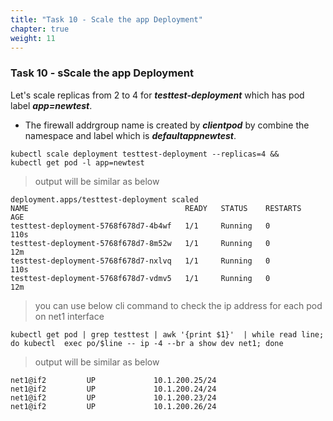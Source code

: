 ```yaml
---
title: "Task 10 - Scale the app Deployment"
chapter: true
weight: 11
---
```


### Task 10 - sScale the app Deployment

Let's scale replicas from 2 to 4 for ***testtest-deployment*** which has pod label ***app=newtest***.

* The firewall addrgroup name is created by ***clientpod*** by combine the namespace and label which is ***defaultappnewtest***. 

```
kubectl scale deployment testtest-deployment --replicas=4 &&
kubectl get pod -l app=newtest
```

> output will be similar as below

```
deployment.apps/testtest-deployment scaled
NAME                                   READY   STATUS    RESTARTS   AGE
testtest-deployment-5768f678d7-4b4wf   1/1     Running   0          110s
testtest-deployment-5768f678d7-8m52w   1/1     Running   0          12m
testtest-deployment-5768f678d7-nxlvq   1/1     Running   0          110s
testtest-deployment-5768f678d7-vdmv5   1/1     Running   0          12m
```
> you can use below cli command to check the ip address for each pod on net1 interface 

```
kubectl get pod | grep testtest | awk '{print $1}'  | while read line; do kubectl  exec po/$line -- ip -4 --br a show dev net1; done
```

> output will be similar as below

```
net1@if2         UP             10.1.200.25/24
net1@if2         UP             10.1.200.24/24
net1@if2         UP             10.1.200.23/24
net1@if2         UP             10.1.200.26/24
```